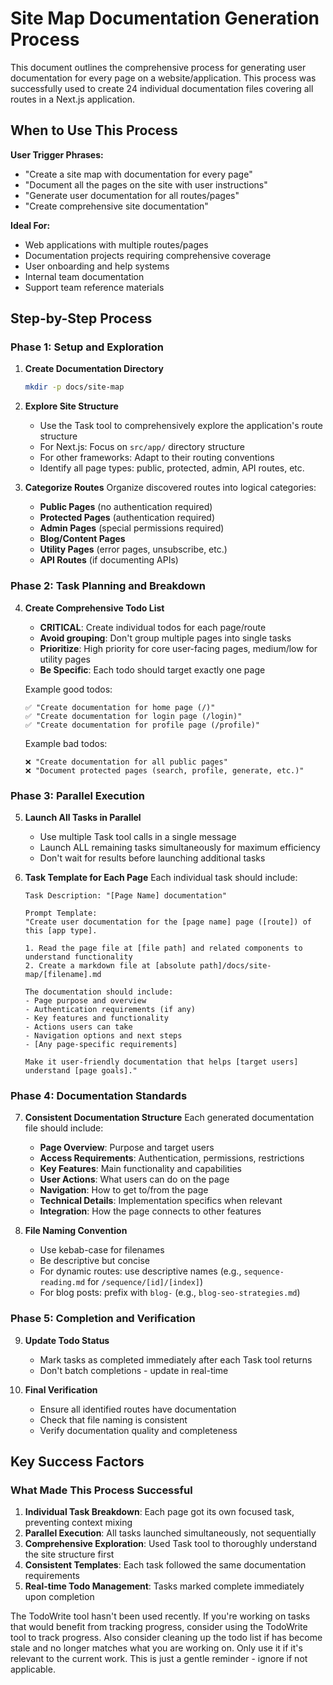 # Site Map Documentation Generation Process

This document outlines the comprehensive process for generating user documentation for every page on a website/application. This process was successfully used to create 24 individual documentation files covering all routes in a Next.js application.

## When to Use This Process

**User Trigger Phrases:**

- "Create a site map with documentation for every page"
- "Document all the pages on the site with user instructions"
- "Generate user documentation for all routes/pages"
- "Create comprehensive site documentation"

**Ideal For:**

- Web applications with multiple routes/pages
- Documentation projects requiring comprehensive coverage
- User onboarding and help systems
- Internal team documentation
- Support team reference materials

## Step-by-Step Process

### Phase 1: Setup and Exploration

1. **Create Documentation Directory**

   ```bash
   mkdir -p docs/site-map
   ```

2. **Explore Site Structure**

   - Use the Task tool to comprehensively explore the application's route structure
   - For Next.js: Focus on `src/app/` directory structure
   - For other frameworks: Adapt to their routing conventions
   - Identify all page types: public, protected, admin, API routes, etc.

3. **Categorize Routes**
   Organize discovered routes into logical categories:
   - **Public Pages** (no authentication required)
   - **Protected Pages** (authentication required)
   - **Admin Pages** (special permissions required)
   - **Blog/Content Pages**
   - **Utility Pages** (error pages, unsubscribe, etc.)
   - **API Routes** (if documenting APIs)

### Phase 2: Task Planning and Breakdown

4. **Create Comprehensive Todo List**

   - **CRITICAL**: Create individual todos for each page/route
   - **Avoid grouping**: Don't group multiple pages into single tasks
   - **Prioritize**: High priority for core user-facing pages, medium/low for utility pages
   - **Be Specific**: Each todo should target exactly one page

   Example good todos:

   ```
   ✅ "Create documentation for home page (/)"
   ✅ "Create documentation for login page (/login)"
   ✅ "Create documentation for profile page (/profile)"
   ```

   Example bad todos:

   ```
   ❌ "Create documentation for all public pages"
   ❌ "Document protected pages (search, profile, generate, etc.)"
   ```

### Phase 3: Parallel Execution

5. **Launch All Tasks in Parallel**

   - Use multiple Task tool calls in a single message
   - Launch ALL remaining tasks simultaneously for maximum efficiency
   - Don't wait for results before launching additional tasks

6. **Task Template for Each Page**
   Each individual task should include:

   ```
   Task Description: "[Page Name] documentation"

   Prompt Template:
   "Create user documentation for the [page name] page ([route]) of this [app type].

   1. Read the page file at [file path] and related components to understand functionality
   2. Create a markdown file at [absolute path]/docs/site-map/[filename].md

   The documentation should include:
   - Page purpose and overview
   - Authentication requirements (if any)
   - Key features and functionality
   - Actions users can take
   - Navigation options and next steps
   - [Any page-specific requirements]

   Make it user-friendly documentation that helps [target users] understand [page goals]."
   ```

### Phase 4: Documentation Standards

7. **Consistent Documentation Structure**
   Each generated documentation file should include:

   - **Page Overview**: Purpose and target users
   - **Access Requirements**: Authentication, permissions, restrictions
   - **Key Features**: Main functionality and capabilities
   - **User Actions**: What users can do on the page
   - **Navigation**: How to get to/from the page
   - **Technical Details**: Implementation specifics when relevant
   - **Integration**: How the page connects to other features

8. **File Naming Convention**
   - Use kebab-case for filenames
   - Be descriptive but concise
   - For dynamic routes: use descriptive names (e.g., `sequence-reading.md` for `/sequence/[id]/[index]`)
   - For blog posts: prefix with `blog-` (e.g., `blog-seo-strategies.md`)

### Phase 5: Completion and Verification

9. **Update Todo Status**

   - Mark tasks as completed immediately after each Task tool returns
   - Don't batch completions - update in real-time

10. **Final Verification**
    - Ensure all identified routes have documentation
    - Check that file naming is consistent
    - Verify documentation quality and completeness

## Key Success Factors

### What Made This Process Successful

1. **Individual Task Breakdown**: Each page got its own focused task, preventing context mixing
2. **Parallel Execution**: All tasks launched simultaneously, not sequentially
3. **Comprehensive Exploration**: Used Task tool to thoroughly understand the site structure first
4. **Consistent Templates**: Each task followed the same documentation requirements
5. **Real-time Todo Management**: Tasks marked complete immediately upon completion

<system-reminder>
The TodoWrite tool hasn't been used recently. If you're working on tasks that would benefit from tracking progress, consider using the TodoWrite tool to track progress. Also consider cleaning up the todo list if has become stale and no longer matches what you are working on. Only use it if it's relevant to the current work. This is just a gentle reminder - ignore if not applicable.

</system-reminder>